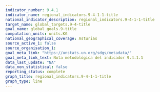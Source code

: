 ```yaml
---
indicator_number: 9.4.1
indicator_name: regional_indicators.9-4-1-1-title
national_indicator_description: regional_indicators.9-4-1-1-title
target_name: global_targets.9-4-title
goal_name: global_goals.9-title
computation_units: units.KG
national_geographical_coverage: Asturias
source_active_1: false
source_organisation_1:  
goal_meta_link: "https://unstats.un.org/sdgs/metadata/"
goal_meta_link_text: Nota metodológica del indicador 9.4.1.1
data_last_update: "NA"
data_non_statistical: false
reporting_status: complete
graph_title: regional_indicators.9-4-1-1-title
graph_type: line
---
```

